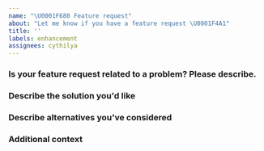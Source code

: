 ```yaml
---
name: "\U0001F680 Feature request"
about: "Let me know if you have a feature request \U0001F4A1"
title: ''
labels: enhancement
assignees: cythilya
---
```


### Is your feature request related to a problem? Please describe.

<!-- A clear and concise description of what the problem is. Ex. I'm always frustrated when [...] -->

### Describe the solution you'd like

<!-- A clear and concise description of what you want to happen. -->

### Describe alternatives you've considered

<!-- A clear and concise description of any alternative solutions or features you've considered. -->

### Additional context

<!-- Add any other context or screenshots about the feature request here. -->
